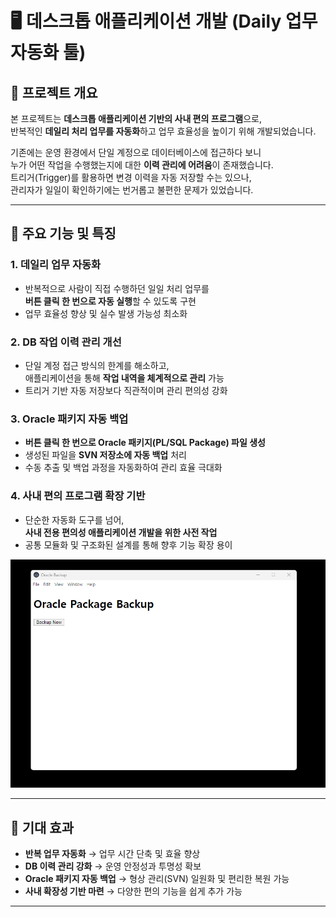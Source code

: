 # 🖥️ 데스크톱 애플리케이션 개발 (Daily 업무 자동화 툴)

## 📌 프로젝트 개요
본 프로젝트는 **데스크톱 애플리케이션 기반의 사내 편의 프로그램**으로,  
반복적인 **데일리 처리 업무를 자동화**하고 업무 효율성을 높이기 위해 개발되었습니다.  

기존에는 운영 환경에서 단일 계정으로 데이터베이스에 접근하다 보니  
누가 어떤 작업을 수행했는지에 대한 **이력 관리에 어려움**이 존재했습니다.  
트리거(Trigger)를 활용하면 변경 이력을 자동 저장할 수는 있으나,  
관리자가 일일이 확인하기에는 번거롭고 불편한 문제가 있었습니다.  

---

## 📌 주요 기능 및 특징

### 1. 데일리 업무 자동화
- 반복적으로 사람이 직접 수행하던 일일 처리 업무를  
  **버튼 클릭 한 번으로 자동 실행**할 수 있도록 구현  
- 업무 효율성 향상 및 실수 발생 가능성 최소화  

### 2. DB 작업 이력 관리 개선
- 단일 계정 접근 방식의 한계를 해소하고,  
  애플리케이션을 통해 **작업 내역을 체계적으로 관리** 가능  
- 트리거 기반 자동 저장보다 직관적이며 관리 편의성 강화  

### 3. Oracle 패키지 자동 백업
- **버튼 클릭 한 번으로 Oracle 패키지(PL/SQL Package) 파일 생성**  
- 생성된 파일을 **SVN 저장소에 자동 백업** 처리  
- 수동 추출 및 백업 과정을 자동화하여 관리 효율 극대화  

### 4. 사내 편의 프로그램 확장 기반
- 단순한 자동화 도구를 넘어,  
  **사내 전용 편의성 애플리케이션 개발을 위한 사전 작업**  
- 공통 모듈화 및 구조화된 설계를 통해 향후 기능 확장 용이  


 <img src="/IMG_main.png" alt="메인 화면" />


---

## 📌 기대 효과
- **반복 업무 자동화** → 업무 시간 단축 및 효율 향상  
- **DB 이력 관리 강화** → 운영 안정성과 투명성 확보  
- **Oracle 패키지 자동 백업** → 형상 관리(SVN) 일원화 및 편리한 복원 가능  
- **사내 확장성 기반 마련** → 다양한 편의 기능을 쉽게 추가 가능  

---
